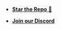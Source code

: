 - [**Star the Repo** 🌟](https://github.com/hasnainmakada-99/Open-Source-With-Hasnain)

- [**Join our Discord**](https://discord.gg/ERTNmajnKE)

